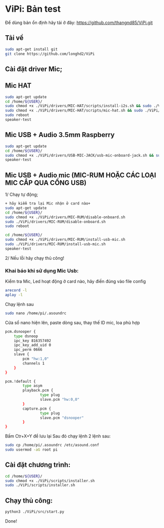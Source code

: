 # ViPi: Bản test
Để dùng bản ổn định hãy tải ở đây: https://github.com/thangnd85/ViPi.git

## Tải về
```sh
sudo apt-get install git
git clone https://github.com/longhd2/ViPi
```
## Cài đặt driver Mic;
## Mic HAT
```sh
sudo apt-get update
cd /home/${USER}/
sudo chmod +x ./ViPi/drivers/MIC-HAT/scripts/install-i2s.sh && sudo ./ViPi/drivers/MIC-HAT/scripts/install-i2s.sh
sudo chmod +x ./ViPi/drivers/MIC-HAT/scripts/mic-hat.sh && sudo ./ViPi/drivers/MIC-HAT/scripts/mic-hat.sh
sudo reboot
speaker-test
```

## Mic USB + Audio 3.5mm Raspberry
```sh
sudo apt-get update
cd /home/${USER}/
sudo chmod +x ./ViPi/drivers/USB-MIC-JACK/usb-mic-onboard-jack.sh && sudo ./ViPi/drivers/USB-MIC-JACK/usb-mic-onboard-jack.sh
speaker-test
```
## Mic USB + Audio mic (MIC-RUM HOẶC CÁC LOẠI MIC CẮP QUA CỔNG USB)
1/ Chạy tự động;
```sh
+ hãy kiểm tra lại Mic nhận ở card nào+
sudo apt-get update
cd /home/${USER}/
sudo chmod +x ./ViPi/drivers/MIC-RUM/disable-onboard.sh
sudo ./ViPi/drivers/MIC-RUM/disable-onboard.sh
sudo reboot

cd /home/${USER}/
sudo chmod +x ./ViPi/drivers/MIC-RUM/install-usb-mic.sh
sudo ./ViPi/drivers/MIC-RUM/install-usb-mic.sh
speaker-test
```
2/ Nếu lỗi hãy chạy thủ công!
### Khai báo khi sử dụng Mic Usb:
Kiểm tra Mic, Led hoạt động ở card nào, hãy điền đúng vào file config
```sh
arecord -l
aplay -l
```
Chạy lệnh sau
```sh
sudo nano /home/pi/.asoundrc
```
Cửa sổ nano hiện lên, paste dòng sau, thay thế ID mic, loa phù hợp

```sh
pcm.dsnooper {
    type dsnoop
    ipc_key 816357492
    ipc_key_add_uid 0
    ipc_perm 0666
    slave {
        pcm "hw:1,0"
        channels 1
    }
}

pcm.!default {
        type asym
        playback.pcm {
                type plug
                slave.pcm "hw:0,0"
        }
        capture.pcm {
                type plug
                slave.pcm "dsnooper"
        }
}

```
Bấm Ctr+X+Y để lưu lại Sau đó chạy lệnh 2 lệnh sau: 
```sh
sudo cp /home/pi/.asoundrc /etc/asound.conf
sudo usermod -aG root pi
```


## Cài đặt chương trình:
```sh
cd /home/${USER}/
sudo chmod +x ./ViPi/scripts/installer.sh
sudo ./ViPi/scripts/installer.sh
```
## Chạy thủ công:
```sh
python3 ./ViPi/src/start.py
```

Done!


